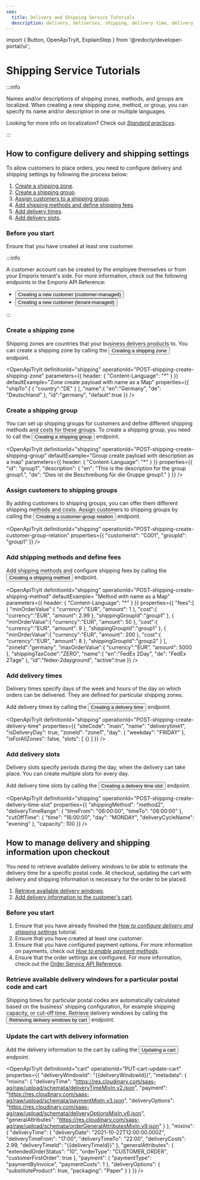 ```yaml
---
seo:
  title: Delivery and Shipping Service Tutorials
  description: delivery, deliveries, shipping, delivery time, delivery times, delivery zone, delivery zones, delivery method, delivery methods
---
```


import {
  Button,
  OpenApiTryIt,
  ExplainStep
} from '@redocly/developer-portal/ui';

# Shipping Service Tutorials


:::info

Names and/or descriptions of shipping zones, methods, and groups are localized. When creating a new shipping zone, method, or group, you can specify its name and/or description in one or multiple languages.

Looking for more info on localization? Check out [*Standard practices*](/content/standard-practices).

:::

## How to configure delivery and shipping settings

To allow customers to place orders, you need to configure delivery and shipping settings by following the process below:

1. [Create a shipping zone](#create-a-shipping-zone).
2. [Create a shipping group](#create-a-shipping-group).
3. [Assign customers to a shipping group](#assign-customers-to-shipping-groups).
4. [Add shipping methods and define shipping fees](#add-shipping-methods-and-define-fees).
5. [Add delivery times](#add-delivery-times).
6. [Add delivery slots](#add-delivery-slots).

### Before you start

Ensure that you have created at least one customer.

:::info

A customer account can be created by the employee themselves or from your Emporix tenant's side. For more information, check out the following endpoints in the  Emporix API Reference:

* <nobr><Button to="/openapi/customer-customer/#operation/POST-customer-create-customer-account" size="small">Creating a new customer (customer-managed)</Button></nobr>
* <nobr><Button to="/openapi/customer-tenant/#operation/POST-customer-tenant-create-customer" size="small">Creating a new customer (tenant-managed)</Button></nobr>

:::

### Create a shipping zone

Shipping zones are countries that your business delivers products to. You can create a shipping zone by calling the <nobr><Button to="/openapi/shipping/#operation/POST-shipping-create-shipping-zone" size="small">Creating a shipping zone</Button></nobr> endpoint.

<OpenApiTryIt
  definitionId="shipping"
  operationId="POST-shipping-create-shipping-zone"
  parameters={{
    header: {
        "Content-Language": "*"
    }
  }}
  defaultExample="Zone create payload with name as a Map"
  properties={{
    "shipTo":[
      {
         "country":"DE"
      }
   ],
   "name":{
      "en":"Germany",
      "de": "Deutschland"
   },
   "id":"germany",
   "default":true
  }}
/>

### Create a shipping group

You can set up shipping groups for customers and define different shipping methods and costs for these groups. To create a shipping group, you need to call the <nobr><Button to="/openapi/shipping/#operation/POST-shipping-create-shipping-group" size="small">Creating a shipping group</Button></nobr> endpoint.

<OpenApiTryIt
  definitionId="shipping"
  operationId="POST-shipping-create-shipping-group"
  defaultExample="Group create payload with description as a map"
  parameters={{
    header: {
        "Content-Language": "*"
    }
  }}
  properties={{
    "id": "group1",
    "description": {
        "en": "This is the description for the group group1.",
        "de": "Dies ist die Beschreibung für die Gruppe group1."
  }
  }}
/>


### Assign customers to shipping groups

By adding customers to shipping groups, you can offer them different shipping methods and costs.
Assign customers to shipping groups by calling the <nobr><Button to="/openapi/shipping/#operation/POST-shipping-create-customer-group-relation" size="small">Creating a customer-group relation</Button></nobr> endpoint.

<OpenApiTryIt
  definitionId="shipping"
  operationId="POST-shipping-create-customer-group-relation"
  properties={{
    "customerId": "C001",
    "groupId": "group1"
  }}
/>

### Add shipping methods and define fees

Add shipping methods and configure shipping fees by calling the <nobr><Button to="/openapi/shipping/#operation/POST-shipping-create-shipping-method" size="small">Creating a shipping method</Button></nobr> endpoint.

<OpenApiTryIt
  definitionId="shipping"
  operationId="POST-shipping-create-shipping-method"
  defaultExample= "Method with name as a Map"
  parameters={{
    header: {
        "Content-Language": "*"
    }
  }}
  properties={{
    "fees":[
      {
        "minOrderValue":{
            "currency":"EUR",
            "amount": 1
        },
        "cost":{
            "currency":"EUR",
            "amount": 2.99
        },
        "shippingGroupId":"group1"
      },
      {
        "minOrderValue":{
            "currency":"EUR",
            "amount": 50
        },
        "cost":{
            "currency":"EUR",
            "amount": 9
        },
        "shippingGroupId":"group1"
      },
      {
        "minOrderValue":{
            "currency":"EUR",
            "amount": 200
        },
        "cost":{
            "currency":"EUR",
            "amount": 8
        },
        "shippingGroupId":"group2"
      }
    ],
    "zoneId":"germany",
    "maxOrderValue":{
        "currency":"EUR",
        "amount": 5000
    },
    "shippingTaxCode":"ZERO",
    "name":{
        "en":"FedEx 2Day",
        "de": "FedEx 2Tage"
    },
    "id":"fedex-2dayground",
    "active":true
  }}
/>

### Add delivery times

Delivery times specify days of the week and hours of the day on which orders can be delivered. They are defined for particular shipping zones.

Add delivery times by calling the <nobr><Button to="/openapi/shipping/#operation/POST-shipping-create-delivery-time" size="small">Creating a delivery time</Button></nobr> endpoint.

<OpenApiTryIt
  definitionId="shipping"
  operationId="POST-shipping-create-delivery-time"
  properties={{
    "siteCode": "main",
    "name": "deliverytime1",
    "isDeliveryDay": true,
    "zoneId": "zone1",
    "day": {
    "weekday": "FRIDAY"
    },
    "isForAllZones": false,
    "slots": [
    {}
    ]
  }}
/>

### Add delivery slots

Delivery slots specify periods during the day, when the delivery can take place. You can create multiple slots for every day.

Add delivery time slots by calling the <nobr><Button to="/openapi/shipping/#operation/POST-shipping-create-delivery-time-slot" size="small">Creating a delivery time slot</Button></nobr> endpoint.

<OpenApiTryIt
  definitionId="shipping"
  operationId="POST-shipping-create-delivery-time-slot"
  properties={{
    "shippingMethod": "method2",
    "deliveryTimeRange": {
    "timeFrom": "06:00:00",
    "timeTo": "08:00:00"
    },
    "cutOffTime": {
    "time": "16:00:00",
    "day": "MONDAY",
    "deliveryCycleName": "evening"
    },
    "capacity": 100
}}
/>


## How to manage delivery and shipping information upon checkout

You need to retrieve available delivery windows to be able to estimate the delivery time for a specific postal code. At checkout, updating the cart with delivery and shipping information is necessary for the order to be placed.

1. [Retrieve available delivery windows](#retrieve-available-delivery-windows-for-a-particular-postal-code-and-cart).
2. [Add delivery information to the customer's cart](#update-the-cart-with-delivery-information).

### Before you start

1. Ensure that you have already finished the [*How to configure delivery and shipping settings*](#how-to-configure-delivery-and-shipping-settings) tutorial.
2. Ensure that you have created at least one customer.
3. Ensure that you have configured payment options. For more information on payments, check out [*How to enable payment methods*](/content/site-settings#how-to-enable-payment-methods).
4. Ensure that the order settings are configured. For more information, check out the [Order Service API Reference](/openapi/order/).

### Retrieve available delivery windows for a particular postal code and cart

Shipping times for particular postal codes are automatically calculated based on the business' shipping configuration, for example shipping capacity, or cut-off time.
Retrieve delivery windows by calling the <nobr><Button to="/openapi/shipping/#operation/GET-shipping-retrieve-customer-group-relations" size="small">Retrieving delivery windows by cart</Button></nobr> endpoint.

<OpenApiTryIt
  definitionId="shipping"
  operationId="GET-shipping-retrieve-customer-group-relations"
/>

### Update the cart with delivery information

Add the delivery information to the cart by calling the <nobr><Button to="/openapi/cart/#operation/PUT-cart-update-cart" size="small">Updating a cart</Button></nobr> endpoint.


<OpenApiTryIt
  definitionId="cart"
  operationId="PUT-cart-update-cart"
  properties={{
    "deliveryWindowId": "{{deliveryWindowId}}",
    "metadata": {
        "mixins": {
            "deliveryTime": "https://res.cloudinary.com/saas-ag/raw/upload/schemata/deliveryTimeMixIn.v2.json",
            "payment": "https://res.cloudinary.com/saas-ag/raw/upload/schemata/paymentMixIn.v3.json",
            "deliveryOptions": "https://res.cloudinary.com/saas-ag/raw/upload/schemata/deliveryOptionsMixIn.v6.json",
            "generalAttributes": "https://res.cloudinary.com/saas-ag/raw/upload/schemata/orderGeneralAttributesMixIn.v9.json"
        }
    },
    "mixins": {
        "deliveryTime": {
            "deliveryDate": "2021-10-22T12:00:00.000Z",
            "deliveryTimeFrom": "17:00",
            "deliveryTimeTo": "22:00",
            "deliveryCosts": 2.99,
            "deliveryTimeId": "{{deliveryTimeId}}"
        },
        "generalAttributes": {
            "extendedOrderStatus": "10",
            "orderType": "CUSTOMER_ORDER",
            "customerFirstOrder": true
        },
        "payment": {
            "paymentType": "paymentByInvoice",
            "paymentCosts": 1
        },
        "deliveryOptions": {
            "substituteProduct": true,
            "packaging": "Paper"
        }
    }
  }}
/>
